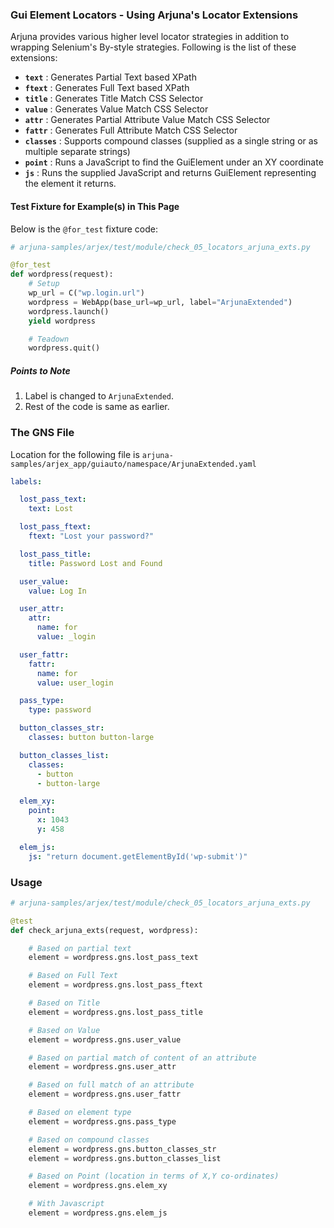 ### Gui Element Locators - Using Arjuna's Locator Extensions

Arjuna provides various higher level locator strategies in addition to wrapping Selenium's By-style strategies. Following is the list of these extensions:
- **`text`** : Generates Partial Text based XPath
- **`ftext`** : Generates Full Text based XPath
- **`title`** : Generates Title Match CSS Selector
- **`value`** : Generates Value Match CSS Selector
- **`attr`** : Generates Partial Attribute Value Match CSS Selector
- **`fattr`** : Generates Full Attribute Match CSS Selector
- **`classes`** : Supports compound classes (supplied as a single string or as multiple separate strings)
- **`point`** : Runs a JavaScript to find the GuiElement under an XY coordinate
- **`js`** : Runs the supplied JavaScript and returns GuiElement representing the element it returns.

#### Test Fixture for Example(s) in This Page

Below is the `@for_test` fixture code:

```python
# arjuna-samples/arjex/test/module/check_05_locators_arjuna_exts.py

@for_test
def wordpress(request):
    # Setup
    wp_url = C("wp.login.url")
    wordpress = WebApp(base_url=wp_url, label="ArjunaExtended")
    wordpress.launch()
    yield wordpress

    # Teadown
    wordpress.quit()
```

##### Points to Note
1. Label is changed to `ArjunaExtended`.
2. Rest of the code is same as earlier.

### The GNS File

Location for the following file is `arjuna-samples/arjex_app/guiauto/namespace/ArjunaExtended.yaml`

```YAML
labels:

  lost_pass_text:
    text: Lost

  lost_pass_ftext:
    ftext: "Lost your password?"

  lost_pass_title:
    title: Password Lost and Found

  user_value:
    value: Log In

  user_attr:
    attr:
      name: for
      value: _login

  user_fattr:
    fattr:
      name: for
      value: user_login

  pass_type:
    type: password

  button_classes_str:
    classes: button button-large

  button_classes_list:
    classes: 
      - button 
      - button-large

  elem_xy:
    point:
      x: 1043
      y: 458

  elem_js:
    js: "return document.getElementById('wp-submit')"
```

### Usage

```python
# arjuna-samples/arjex/test/module/check_05_locators_arjuna_exts.py

@test
def check_arjuna_exts(request, wordpress):

    # Based on partial text
    element = wordpress.gns.lost_pass_text

    # Based on Full Text
    element = wordpress.gns.lost_pass_ftext

    # Based on Title
    element = wordpress.gns.lost_pass_title

    # Based on Value
    element = wordpress.gns.user_value

    # Based on partial match of content of an attribute
    element = wordpress.gns.user_attr

    # Based on full match of an attribute
    element = wordpress.gns.user_fattr

    # Based on element type
    element = wordpress.gns.pass_type

    # Based on compound classes
    element = wordpress.gns.button_classes_str
    element = wordpress.gns.button_classes_list

    # Based on Point (location in terms of X,Y co-ordinates)
    element = wordpress.gns.elem_xy

    # With Javascript
    element = wordpress.gns.elem_js
```
